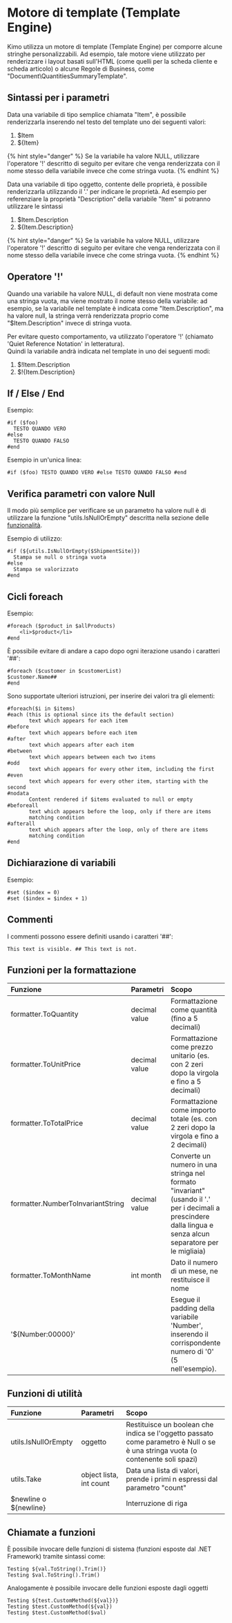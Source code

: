 # Motore di template \(Template Engine\)

Kimo utilizza un motore di template \(Template Engine\) per comporre alcune stringhe personalizzabili. Ad esempio, tale motore viene utilizzato per renderizzare i layout basati sull'HTML \(come quelli per la scheda cliente e scheda articolo\) o alcune Regole di Business, come  "Document\QuantitiesSummaryTemplate".

## Sintassi per i parametri

Data una variabile di tipo semplice chiamata "Item", è possibile renderizzarla inserendo nel testo del template uno dei seguenti valori:

1. $Item
2. ${Item}

{% hint style="danger" %}
Se la variabile ha valore NULL, utilizzare l'operatore '!' descritto di seguito per evitare che venga renderizzata con il nome stesso della variabile invece che come stringa vuota.
{% endhint %}

Data una variabile di tipo oggetto, contente delle proprietà, è possibile renderizzarla utilizzando il '.' per indicare le proprietà. Ad esempio per referenziare la proprietà "Description" della variabile "Item" si potranno utilizzare le sintassi

1. $Item.Description
2. ${Item.Description}

{% hint style="danger" %}
Se la variabile ha valore NULL, utilizzare l'operatore '!' descritto di seguito per evitare che venga renderizzata con il nome stesso della variabile invece che come stringa vuota.
{% endhint %}

## Operatore '!'

Quando una variabile ha valore NULL, di default non viene mostrata come una stringa vuota, ma viene mostrato il nome stesso della variabile: ad esempio, se la variabile nel template è indicata come "Item.Description", ma ha valore null, la stringa verrà renderizzata proprio come "$Item.Description" invece di stringa vuota.

Per evitare questo comportamento, va utilizzato l'operatore '!' \(chiamato 'Quiet Reference Notation' in letteratura\).  
Quindi la variabile andrà indicata nel template in uno dei seguenti modi:

1. $!Item.Description
2. $!{Item.Description}

## If / Else / End

Esempio:

```text
#if ($foo)
  TESTO QUANDO VERO
#else
  TESTO QUANDO FALSO
#end
```

Esempio in un'unica linea:

```text
#if ($foo) TESTO QUANDO VERO #else TESTO QUANDO FALSO #end
```

## Verifica parametri con valore Null

Il modo più semplice per verificare se un parametro ha valore null è di utilizzare la funzione "utils.IsNullOrEmpty" descritta nella sezione delle [funzionalità](../funzionalita/).

Esempio di utilizzo:

```text
#if (${utils.IsNullOrEmpty($ShipmentSite)}) 
  Stampa se null o stringa vuota 
#else 
  Stampa se valorizzato
#end
```

## Cicli foreach

Esempio:

```text
#foreach ($product in $allProducts)
    <li>$product</li>
#end
```

È possibile evitare di andare a capo dopo ogni iterazione usando i caratteri '\#\#':

```text
#foreach ($customer in $customerList)
$customer.Name##
#end
```

Sono supportate ulteriori istruzioni, per inserire dei valori tra gli elementi:

```text
#foreach($i in $items)
#each (this is optional since its the default section)
       text which appears for each item
#before
       text which appears before each item
#after
       text which appears after each item
#between
       text which appears between each two items
#odd
       text which appears for every other item, including the first
#even
       text which appears for every other item, starting with the second
#nodata
       Content rendered if $items evaluated to null or empty
#beforeall
       text which appears before the loop, only if there are items
       matching condition
#afterall
       text which appears after the loop, only of there are items
       matching condition
#end
```

## Dichiarazione di variabili

Esempio:

```text
#set ($index = 0)
#set ($index = $index + 1)
```

## Commenti

I commenti possono essere definiti usando i caratteri '\#\#':

`This text is visible. ## This text is not.`

## Funzioni per la formattazione

| Funzione | Parametri | Scopo |
| :--- | :--- | :--- |
| formatter.ToQuantity | decimal value | Formattazione come quantità \(fino a 5 decimali\) |
| formatter.ToUnitPrice | decimal value | Formattazione come prezzo unitario \(es. con 2 zeri dopo la virgola e fino a 5 decimali\) |
| formatter.ToTotalPrice | decimal value | Formattazione come importo totale \(es. con 2 zeri dopo la virgola e fino a 2 decimali\) |
| formatter.NumberToInvariantString | decimal value | Converte un numero in una stringa nel formato "invariant" \(usando il '.' per i decimali a prescindere dalla lingua e senza alcun separatore per le migliaia\) |
| formatter.ToMonthName | int month | Dato il numero di un mese, ne restituisce il nome |
| '${Number:00000}' |  | Esegue il padding della variabile 'Number', inserendo il corrispondente numero di '0' \(5 nell'esempio\). |

## Funzioni di utilità

| Funzione | Parametri | Scopo |
| :--- | :--- | :--- |
| utils.IsNullOrEmpty | oggetto | Restituisce un boolean che indica se l'oggetto passato come parametro è Null o se è una stringa vuota \(o contenente soli spazi\) |
| utils.Take | object lista, int count | Data una lista di valori, prende i primi n espressi dal parametro "count" |
| $newline o ${newline} |  | Interruzione di riga |

## Chiamate a funzioni

È possibile invocare delle funzioni di sistema \(funzioni esposte dal .NET Framework\) tramite sintassi come:

```text
Testing ${val.ToString().Trim()}
Testing $val.ToString().Trim()
```

Analogamente è possibile invocare delle funzioni esposte dagli oggetti

```text
Testing ${test.CustomMethod(${val})}
Testing $test.CustomMethod(${val})
Testing $test.CustomMethod($val)
```

